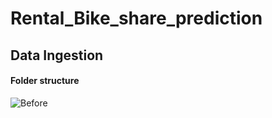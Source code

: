 # Rental_Bike_share_prediction



## Data Ingestion 

#### Folder structure 

![Before](https://user-images.githubusercontent.com/109200332/226114799-2447b45e-3e5b-4db1-967c-c04e2d8e1cc0.png)
